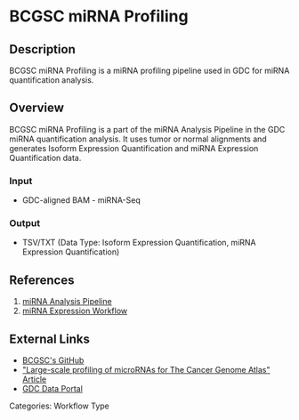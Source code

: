 # BCGSC miRNA Profiling

## Description ##

BCGSC miRNA Profiling is a miRNA profiling pipeline used in GDC for miRNA quantification analysis.

## Overview ##

BCGSC miRNA Profiling is a part of the miRNA Analysis Pipeline in the GDC miRNA quantification analysis. It uses tumor or normal alignments and generates Isoform Expression Quantification and miRNA Expression Quantification data.

### Input

* GDC-aligned BAM - miRNA-Seq

### Output

* TSV/TXT (Data Type: Isoform Expression Quantification, miRNA Expression Quantification)

## References ##

1. [miRNA Analysis Pipeline](/Data/Bioinformatics_Pipelines/miRNA_Pipeline/)
1. [miRNA Expression Workflow](/Data/Bioinformatics_Pipelines/miRNA_Pipeline/#mirna-expression-workflow)

## External Links ##

* [BCGSC's GitHub](https://github.com/bcgsc/mirna)
* ["Large-scale profiling of microRNAs for The Cancer Genome Atlas" Article](http://nar.oxfordjournals.org/content/early/2015/08/13/nar.gkv808.full)
* [GDC Data Portal](https://portal.gdc.cancer.gov)

Categories: Workflow Type